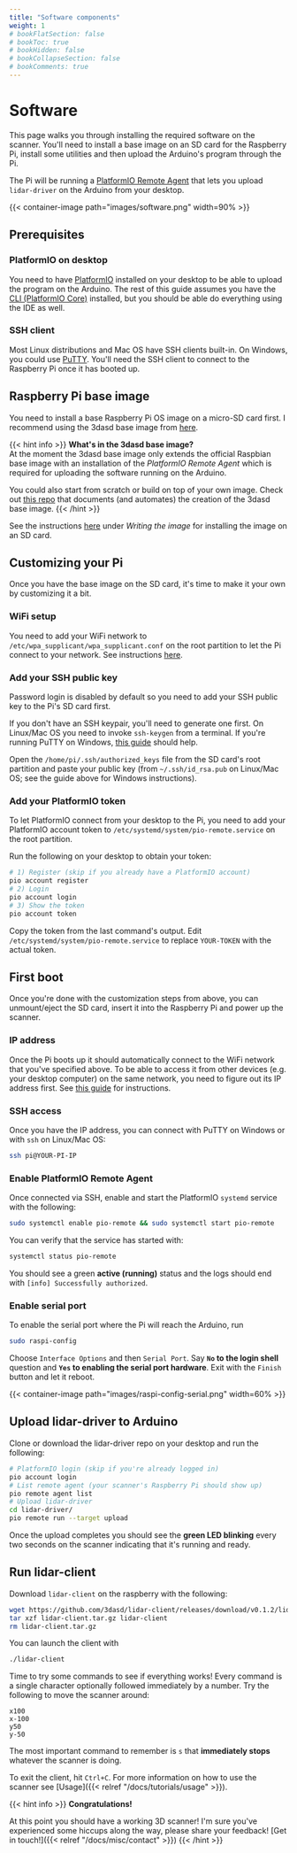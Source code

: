 ```yaml
---
title: "Software components"
weight: 1
# bookFlatSection: false
# bookToc: true
# bookHidden: false
# bookCollapseSection: false
# bookComments: true
---
```


# Software

This page walks you through installing the required software on the scanner.
You'll need to install a base image on an SD card for the Raspberry Pi, install
some utilities and then upload the Arduino's program through the Pi.

The Pi will be running a
[PlatformIO Remote Agent](https://docs.platformio.org/en/latest/plus/pio-remote.html)
that lets you upload
`lidar-driver` on the Arduino from your desktop.

{{< container-image path="images/software.png" width=90% >}}

## Prerequisites

### PlatformIO on desktop

You need to have
[PlatformIO](https://platformio.org)
installed on your desktop to be able to upload the program on the Arduino. The rest
of this guide assumes you have the
[CLI (PlatformIO Core)](https://platformio.org/install/cli)
installed, but you should be able do everything using the IDE as well.

### SSH client

Most Linux distributions and Mac OS have SSH clients built-in. On Windows, you
could use
[PuTTY](https://www.putty.org/). You'll need the SSH client to connect to the
Raspberry Pi once it has booted up.

## Raspberry Pi base image

You need to install a base Raspberry Pi OS image on a micro-SD card first. I
recommend using the 3dasd base image from
[here](https://github.com/3dasd/pidock/releases/download/v0.1.0/3dasd-raspbian-v0.1.0.zip).

{{< hint info >}}
**What's in the 3dasd base image?**  
At the moment the 3dasd base image only extends the official Raspbian base
image with an installation of the _PlatformIO Remote Agent_ which is required
for uploading the software running on the Arduino.

You could also start from scratch or build on top of your own image. Check out
[this repo](https://github.com/3dasd/pidock)
that documents (and automates) the creation of the 3dasd base image.
{{< /hint >}}

See the instructions
[here](https://www.raspberrypi.org/documentation/installation/installing-images/)
under _Writing the image_ for installing the image on an
SD card.

## Customizing your Pi

Once you have the base image on the SD card, it's time to make it your own by
customizing it a bit.

### WiFi setup

You need to add your WiFi network to `/etc/wpa_supplicant/wpa_supplicant.conf`
on the root partition to let the Pi connect to your network. See instructions
[here](https://www.raspberrypi.org/documentation/configuration/wireless/headless.md).

### Add your SSH public key

Password login is disabled by default so you need to add your SSH public key
to the Pi's SD card first.

If you don't have an SSH keypair, you'll need to generate one first. On 
Linux/Mac OS you need to invoke `ssh-keygen` from a terminal. If you're running
PuTTY on Windows,
[this guide](https://system.cs.kuleuven.be/cs/system/security/ssh/setupkeys/putty-with-key.html)
should help.

Open the `/home/pi/.ssh/authorized_keys` file from the SD card's root partition
and paste your public key (from `~/.ssh/id_rsa.pub` on Linux/Mac OS; see the
guide above for Windows instructions).

### Add your PlatformIO token

To let PlatformIO connect from your desktop to the Pi, you need to add your
PlatformIO account token to `/etc/systemd/system/pio-remote.service` on the root
partition.

Run the following on your desktop to obtain your token:

```sh
# 1) Register (skip if you already have a PlatformIO account)
pio account register
# 2) Login
pio account login
# 3) Show the token
pio account token
```

Copy the token from the last command's output. Edit `/etc/systemd/system/pio-remote.service`
to replace `YOUR-TOKEN` with the actual token.

## First boot

Once you're done with the customization steps from above, you can unmount/eject
the SD card, insert it into the Raspberry Pi and power up the scanner.

### IP address

Once the Pi boots up it should automatically connect to the WiFi network that
you've specified above. To be able to access it from other devices (e.g. your
desktop computer) on the same network, you need to figure out its IP address
first. See
[this guide](https://www.raspberrypi.org/documentation/remote-access/ip-address.md)
for instructions. 

### SSH access

Once you have the IP address, you can connect with PuTTY on Windows or with
`ssh` on Linux/Mac OS:

```sh
ssh pi@YOUR-PI-IP
```

### Enable PlatformIO Remote Agent

Once connected via SSH, enable and start the PlatformIO `systemd` service with
the following:

```sh
sudo systemctl enable pio-remote && sudo systemctl start pio-remote
```

You can verify that the service has started with:

```sh
systemctl status pio-remote
```

You should see a green **active (running)** status and the logs should end with
`[info] Successfully authorized`.

### Enable serial port

To enable the serial port where the Pi will reach the Arduino,
run

```sh
sudo raspi-config
```

Choose `Interface Options` and then `Serial Port`. Say **`No` to the login shell**
question and **`Yes` to enabling the serial port hardware**. Exit with the `Finish`
button and let it reboot.

{{< container-image path="images/raspi-config-serial.png" width=60% >}}

## Upload lidar-driver to Arduino

Clone or download the lidar-driver repo on your desktop and run the following:

```sh
# PlatformIO login (skip if you're already logged in)
pio account login
# List remote agent (your scanner's Raspberry Pi should show up)
pio remote agent list
# Upload lidar-driver
cd lidar-driver/
pio remote run --target upload
```

Once the upload completes you should see the **green LED blinking** every two
seconds on the scanner indicating that it's running and ready.

## Run lidar-client

Download `lidar-client` on the raspberry with the following:

```sh
wget https://github.com/3dasd/lidar-client/releases/download/v0.1.2/lidar-client_0.1.2_linux_armv5.tar.gz -O lidar-client.tar.gz
tar xzf lidar-client.tar.gz lidar-client
rm lidar-client.tar.gz
```

You can launch the client with

```sh
./lidar-client
```

Time to try some commands to see if everything works! Every command is a single
character optionally followed immediately by a number. Try the following to move
the scanner around:

```
x100
x-100
y50
y-50
```

The most important command to remember is `s` that **immediately stops** whatever
the scanner is doing.

To exit the client, hit `Ctrl+C`. For more information on how to use the scanner
see [Usage]({{< relref "/docs/tutorials/usage" >}}).


{{< hint info >}}
**Congratulations!**

At this point you should have a working 3D scanner! I'm sure
you've experienced some hiccups along the way, please share your feedback!
[Get in touch!]({{< relref "/docs/misc/contact" >}})
{{< /hint >}}

